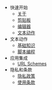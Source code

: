 - 快速开始
  - [关于](cn/README.md)
  - [剪贴板](cn/quick-start/clipboard.md)
  - [编辑器](cn/quick-start/editor.md)
  - [文本动作](cn/quick-start/actions.md)
- 文本动作
  - [基础知识](cn/actions/basics.md)
  - [脚本编程](cn/actions/scripting.md)
- 应用集成
  - [URL Schemes](cn/integration/url-schemes.md)
- 隐私和条款
  - [隐私政策](cn/privacy.md)
  - [使用条款](cn/terms.md)
